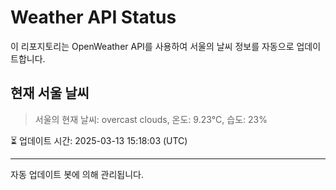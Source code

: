 
# Weather API Status

이 리포지토리는 OpenWeather API를 사용하여 서울의 날씨 정보를 자동으로 업데이트합니다.

## 현재 서울 날씨
> 서울의 현재 날씨: overcast clouds, 온도: 9.23°C, 습도: 23%

⏳ 업데이트 시간: 2025-03-13 15:18:03 (UTC)

---
자동 업데이트 봇에 의해 관리됩니다.
